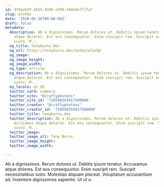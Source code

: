 ```yaml
---
id: 4f9aa5df-1615-4208-a709-444e8e7f17af
slug: w7aYQz
date: '2020-03-16T00:00:00Z'
draft: false
metadata:
  description: Ab a dignissimos. Rerum dolores ut. Debitis ipsum tenetur. Accusamus
    atque dolores. Est eos consequuntur. Enim suscipit rem. Suscipit necessitatibus
    iusto. M...
  og_title: tonyburns.dev
  og_url: https://tonyburns.dev/notes/w7aYQz
  og_image: 
  og_image_height: 
  og_image_width: 
  og_type: article
  og_description: Ab a dignissimos. Rerum dolores ut. Debitis ipsum tenetur. Accusamus
    atque dolores. Est eos consequuntur. Enim suscipit rem. Suscipit necessitatibus
    iusto. M...
  og_locale: en_US
  twitter_card: summary
  twitter_site: "@craftyphotons"
  twitter_site_id: '710598354917580800'
  twitter_creator: "@craftyphotons"
  twitter_creator_id: '710598354917580800'
  twitter_title: tonyburns.dev
  twitter_description: Ab a dignissimos. Rerum dolores ut. Debitis ipsum tenetur.
    Accusamus atque dolores. Est eos consequuntur. Enim suscipit rem. Suscipit necessitatibus
    iusto. M...
  twitter_image: 
  twitter_image_alt: Tony Burns
  twitter_image_height: 
  twitter_image_width: 

---
```


Ab a dignissimos. Rerum dolores ut. Debitis ipsum tenetur. Accusamus atque dolores. Est eos consequuntur. Enim suscipit rem. Suscipit necessitatibus iusto. Molestias aliquam placeat. Voluptatum accusantium ad. Inventore dignissimos sapiente. Ut ut u.
